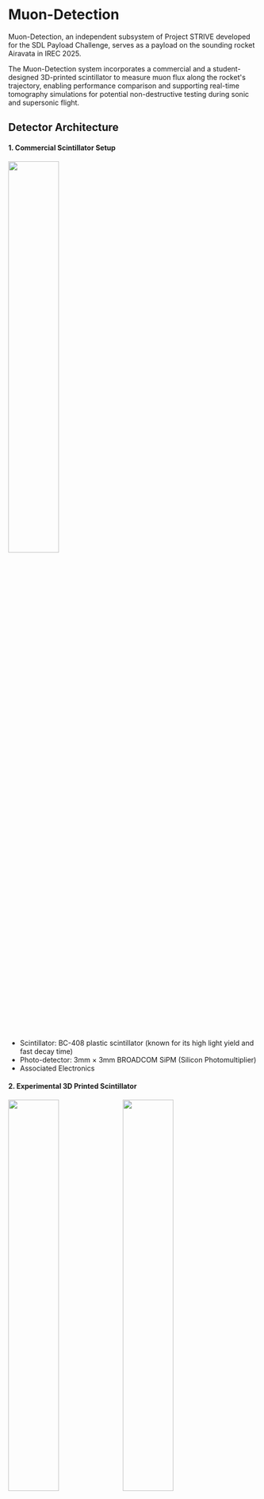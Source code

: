 # Muon-Detection
Muon-Detection, an independent subsystem of Project STRIVE developed for the SDL Payload Challenge, serves as a payload on the sounding rocket Airavata in IREC 2025.

The Muon-Detection system incorporates a commercial and a student-designed 3D-printed scintillator to measure muon flux along the rocket's trajectory, enabling performance comparison and supporting real-time tomography simulations for potential non-destructive testing during sonic and supersonic flight.

## Detector Architecture
#### 1. Commercial Scintillator Setup
<div align="left">
  <img src="https://github.com/user-attachments/assets/a4539032-57fd-46e9-a406-fab58e726042" width="45%" />
</div>
    
- Scintillator: BC-408 plastic scintillator (known for its high light yield and fast decay time)
- Photo-detector: 3mm × 3mm BROADCOM SiPM (Silicon Photomultiplier)
- Associated Electronics

#### 2. Experimental 3D Printed Scintillator
<div align="left">
  <img src="https://github.com/user-attachments/assets/f0a06983-f850-4b3b-bb88-94683e8b09ae" width="45%" />
  <img src="https://github.com/user-attachments/assets/8e265499-d01c-4787-9d98-c18ac4b51bd5" width="45%" />
</div>

- Developed in collaboration with IIT Roorkee, it explores the feasibility of using custom-fabricated materials for radiation detection.
- Coupled with identical SiPM and amplifiers, this enables direct performance comparison between the two scintillation methods.
